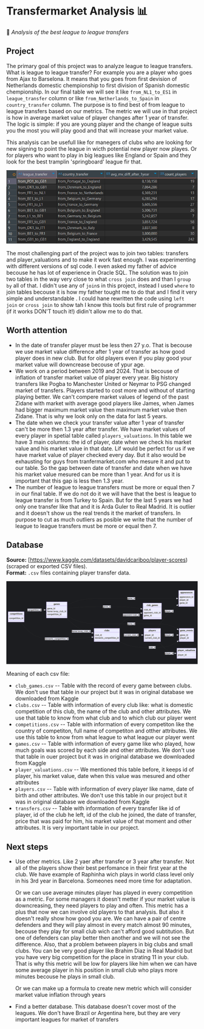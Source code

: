 # Transfermarket Analysis 📊  
🚀 *Analysis of the best league to league transfers*

## Project

The primary goal of this project was to analyze league to league transfers. What is league to league transfer? For example you are a player who goes from Ajax to Barselona. It means that you goes from first devision of Netherlands domestic chempionship to first division of Spanish domestic chempionship. In our final table we will see it like `from_NL1_to_ES1` in `league_transfer` column or like `from_Netherlands_to_Spain` in `country_transfer` column. The purpose is to find best of from league to league transfers based on our metrics. The metric we will use in that project is how in average market value of player changes after 1 year of transfer. The logic is simple: if you are young player and the change of league suits you the most you will play good and that will increase your market value.

This analysis can be usefull like for manegers of clubs who are looking for new signing to point the league in wicth potential new player now playes. Or for players who want to play in big leagues like England or Spain and they look for the best tramplin 'springboard' league fir that.

![Image of last table](https://github.com/ZvorskyiB/SQL_pet_project/blob/main/Images/Final_table_first10.png)

The most challenging part of the project was to join two tables: transfers and player_valuations and to make it work fast enough. I was experimenting with different versions of sql code. I even asked my father of advice becouse he has lot of experience in Oracle SQL. The solution was to join two tables in the way very close to what `cross join` does and than I `group by` all of that. I didn't use any of `join`s in this project, instead I used `where` to join tables becouse it is how my father tought me to do that and I find it very simple and understandable . I could hane rewritten the code using `left join` or `cross join` to show tah I know this tools but first rule of programmer (if it works DON'T touch it!) didin't allow me to do that.


## Worth attention

* In the date of transfer player must be less then 27 y.o. That is becouse we use market value difference after 1 year of transfer as how good player does in new club. But for old players even if you play good your market value will downcrease becouse of ypur age.
* We work on a period between 2019 and 2024. That is becouse of inflation of transfer market value of player every year. Big history transfers like Pogba to Manchester United or Neymar to PSG changed market of transfers. Players started to cost more and without of starting playing better. We can't compere market values of legend of the past Zidane with market with  average good players like James, when James had bigger maximum market value then maximum market value then Zidane. That is why we look only on the data for last 5 years.  
* The date when we check your transfer value after 1 year of transfer can't be more then 1.3 year after transfer. We have market values of every player in spetial table called `players_valuations`. In this table we have 3 main columns: the id of player, date when we check his market value and his market value in that date. Lif would be perfect for us if we have market value of player checked every day. But it also would be exhausting for guys from tranfermarket.com who mesure it and put to our table. So the gap between date of transfer and date when we have his market value mesured can be more than 1 year. And for us it is important that this gap is less then 1.3 year.
* The number of league to league transfers must be more or equal then 7 in our final table. If we do not do it we will have that the best is league to league transfer is from Turkey to Spain. But for the last 5 years we had only one transfer like that and it is Arda Guler to Real Madrid. It is outlier and it doesn't show us the real trends it the market of transfers. In purpose to cut as much outliers as posible we write that the number of league to league transfers must be more or equal then 7.


## Database

**Source:** [https://www.kaggle.com/datasets/davidcariboo/player-scores) (scraped or exported CSV files).  
**Format:** `.csv` files containing player transfer data.  

![Scheme](https://github.com/ZvorskyiB/SQL_pet_project/blob/main/Images/scheme.png)  

Meaning of each csv file:

* `club_games.csv` -- Table with the record of every game between clubs. We don't use that table in our project but it was in original database we downloaded from Kaggle
* `clubs.csv` -- Table with information of every club like: what is domestic competition of this club, the name of the club and other attributes. We use that table to know from what club and to which club our player went 
* `competitions.csv` -- Table with information of every competiton like the country of competiton, full name of competiton and otther attributes. We use this table to know from what league to what league our player went
* `games.csv` -- Table with information of every game like who played, how much goals was scored by each side and other attributes. We don't use that table in ouer project but it was in original database we downloaded from Kaggle
* `player_valuations.csv` -- We mentioned this table before, it keeps id of player, his market value, date when this value was mesured and other attributes
*  `players.csv` -- Table with information of every player like name, date of birth and other attributes. We don't use this table in our project but it was in original database we downloaded from Kaggle
*  `transfers.csv` -- Table with information of every transfer like id of player, id of the club he left, id of the club he joined, the date of transfer, price that was paid for him, his market value of that moment and other attributes. It is very important table in our project.


## Next steps
* Use other metrics. Like 2 yaer after transfer or 3 year after transfer. Not all of the players show their best perfomance in their first year at the club. We have example of Raphinha wich plays in world class level only in his 3rd year in Barcelona. Someones need more time for adaptation.  

  Or we can use average minutes player has played in every competition as a metric. For some managers it doesn't metter if your market value is downcreasing, they need players to play and often. This metric has a plus that now we can involve old players to that analysis. But also it doesn't really show how good you are. We can have a pair of centre defenders and they will play almost in every match almost 90 minutes, becouse they play for small club wich can't afford good subtitution. But one of defenders can play better then another and we will not see the difference. Also, that a problem between players in big clubs and small clubs. You can be very good player like Brahim Diaz in Real Madrid but you have very big competition for the place in strating 11 in your club. That is why this metric will be low for players like him when we can have some average player in his position in small club who plays more minutes becouse he plays in small club.  

  Or we can make up a formula to create new metric which will consider market value inflation through years 
* Find a better database. This database doesn't cover most of the leagues. We don't have Brazil or Argentina here, but they are very important leagues for market of transfers 







